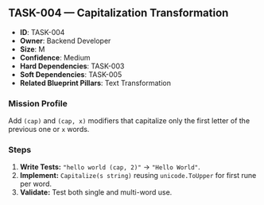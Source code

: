 ## TASK-004 — Capitalization Transformation

- **ID**: TASK-004  
- **Owner**: Backend Developer  
- **Size**: M  
- **Confidence**: Medium  
- **Hard Dependencies**: TASK-003  
- **Soft Dependencies**: TASK-005  
- **Related Blueprint Pillars**: Text Transformation

### Mission Profile
Add `(cap)` and `(cap, x)` modifiers that capitalize only the first letter of the previous one or `x` words.

### Steps
1. **Write Tests:** `"hello world (cap, 2)"` → `"Hello World"`.  
2. **Implement:** `Capitalize(s string)` reusing `unicode.ToUpper` for first rune per word.  
3. **Validate:** Test both single and multi-word use.
